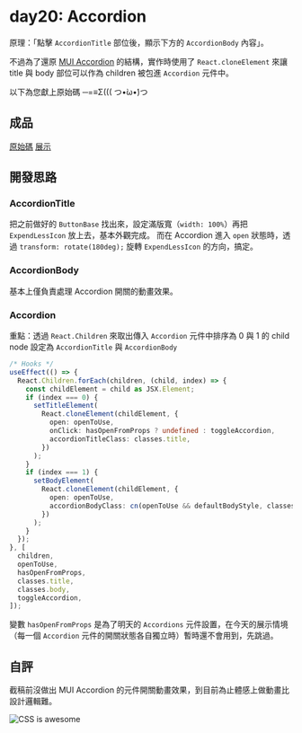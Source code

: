 # day20: Accordion

原理：「點擊 `AccordionTitle` 部位後，顯示下方的 `AccordionBody` 內容」。

不過為了還原 [MUI Accordion](https://mui.com/material-ui/react-accordion/#main-content) 的結構，實作時使用了 `React.cloneElement` 來讓 title 與 body 部位可以作為 children 被包進 `Accordion` 元件中。

以下為您獻上原始碼 ─=≡Σ((( つ•̀ω•́)つ

## 成品

[原始碼](https://gist.github.com/tzynwang/d0edecb49bf283a6e4a0b8fe468f0882)
[展示](https://tzynwang.github.io/ithome-2022-demo/#/Accordion)

## 開發思路

### AccordionTitle

把之前做好的 `ButtonBase` 找出來，設定滿版寬（`width: 100%`）再把 `ExpendLessIcon` 放上去，基本外觀完成。
而在 Accordion 進入 `open` 狀態時，透過 `transform: rotate(180deg);` 旋轉 `ExpendLessIcon` 的方向，搞定。

### AccordionBody

基本上僅負責處理 Accordion 開關的動畫效果。

### Accordion

重點：透過 `React.Children` 來取出傳入 `Accordion` 元件中排序為 0 與 1 的 child node 設定為 `AccordionTitle` 與 `AccordionBody`

```ts
/* Hooks */
useEffect(() => {
  React.Children.forEach(children, (child, index) => {
    const childElement = child as JSX.Element;
    if (index === 0) {
      setTitleElement(
        React.cloneElement(childElement, {
          open: openToUse,
          onClick: hasOpenFromProps ? undefined : toggleAccordion,
          accordionTitleClass: classes.title,
        })
      );
    }
    if (index === 1) {
      setBodyElement(
        React.cloneElement(childElement, {
          open: openToUse,
          accordionBodyClass: cn(openToUse && defaultBodyStyle, classes.body),
        })
      );
    }
  });
}, [
  children,
  openToUse,
  hasOpenFromProps,
  classes.title,
  classes.body,
  toggleAccordion,
]);
```

變數 `hasOpenFromProps` 是為了明天的 `Accordions` 元件設置，在今天的展示情境（每一個 `Accordion` 元件的開關狀態各自獨立時）暫時還不會用到，先跳過。

## 自評

截稿前沒做出 MUI Accordion 的元件開關動畫效果，到目前為止體感上做動畫比設計邏輯難。

![CSS is awesome](https://css-tricks.com/wp-content/uploads/2021/04/css-is-awesome.jpg)
